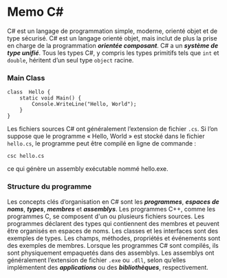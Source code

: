# Memo C#

C# est un langage de programmation simple, moderne, orienté objet et de type sécurisé. C# est un langage orienté objet, mais inclut de plus la prise en charge de la programmation **_orientée composant_**.
C# a un  **_système de type unifié_**.  Tous les types C#, y compris les types primitifs tels que  `int`  et  `double`, héritent d’un seul type  `object`  racine.

### Main Class
    class  Hello { 
	    static void Main() { 
		    Console.WriteLine("Hello, World"); 
		}
	}

Les fichiers sources C# ont généralement l’extension de fichier  `.cs`.  Si l’on suppose que le programme « Hello, World » est stocké dans le fichier  `hello.cs`, le programme peut être compilé en ligne de commande :
```
csc hello.cs
```
ce qui génère un assembly exécutable nommé hello.exe.

### Structure du programme
Les concepts clés d’organisation en C# sont les  **_programmes_**,  **_espaces de noms_**,  **_types_**,  **_membres_**  et  **_assemblys_**.  Les programmes C++, comme les programmes C, se composent d'un ou plusieurs fichiers sources.  Les programmes déclarent des types qui contiennent des membres et peuvent être organisés en espaces de noms.  Les classes et les interfaces sont des exemples de types.  Les champs, méthodes, propriétés et événements sont des exemples de membres.  Lorsque les programmes C# sont compilés, ils sont physiquement empaquetés dans des assemblys.  Les assemblys ont généralement l’extension de fichier  `.exe`  ou  `.dll`, selon qu’elles implémentent des  **_applications_**  ou des  **_bibliothèques_**, respectivement.


<!--stackedit_data:
eyJoaXN0b3J5IjpbLTkxOTkyMTkxNywxMTc4MzMzOTM5LDEwMT
EwNDUwOTddfQ==
-->